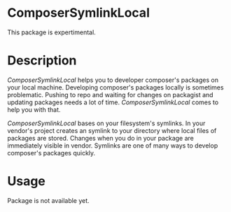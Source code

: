 # ComposerSymlinkLocal
This package is expertimental.

# Description
*ComposerSymlinkLocal* helps you to developer composer's packages 
on your local machine. Developing composer's packages locally
is sometimes problematic. Pushing to repo and waiting for changes on
packagist and updating packages needs a lot of time. *ComposerSymlinkLocal*
comes to help you with that.

*ComposerSymlinkLocal* bases on your filesystem's symlinks.
In your vendor's project creates an symlink to your directory
where local files of packages are stored. Changes when you do
in your package are immediately visible in vendor. 
Symlinks are one of many ways to develop composer's packages quickly.

# Usage

Package is not available yet.